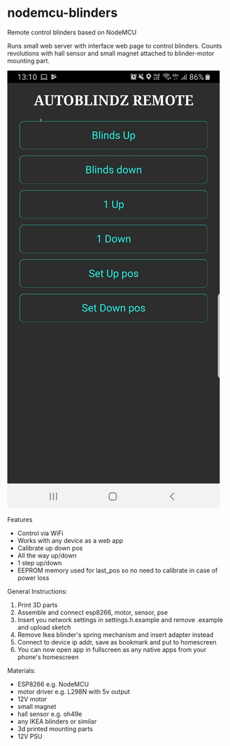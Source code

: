 # nodemcu-blinders
Remote control blinders based on NodeMCU

Runs small web server with interface web page to control blinders. Counts revolutions with hall sensor and small magnet attached to blinder-motor mounting part.

![img](https://github.com/technodromeltd/nodemcu_blinders/blob/master/app_interface.jpg)


Features
- Control via WiFi 
- Works with any device as a web app
- Calibrate up down pos
- All the way up/down
- 1 step up/down
- EEPROM memory used for last_pos so no need to calibrate in case of power loss 


General Instructions:
1. Print 3D parts
2. Assemble and connect esp8266, motor, sensor, pse
3. Insert you network settings in settings.h.example and remove .example and upload sketch 
4. Remove Ikea blinder's spring mechanism and insert adapter instead
5. Connect to device ip addr, save as bookmark and put to homescreen
6. You can now open app in fullscreen as any native apps from your phone's homescreen

Materials:
- ESP8266 e.g. NodeMCU
- motor driver e.g. L298N with 5v output
- 12V motor 
- small magnet
- hall sensor e.g. oh49e
- any IKEA blinders or similar
- 3d printed mounting parts
- 12V PSU
